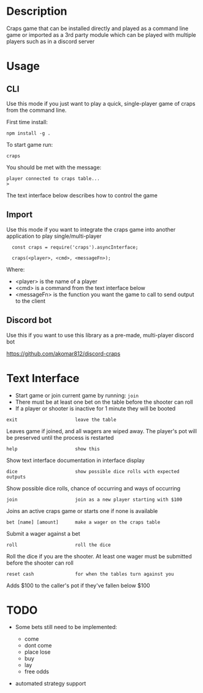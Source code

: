 # Description
Craps game that can be installed directly and played as a command line game or imported
as a 3rd party module which can be played with multiple players such as in a discord server

# Usage
## CLI
Use this mode if you just want to play a quick, single-player game of craps from the command line.

First time install:

```
npm install -g .
````

To start game run:

```
craps
````

You should be met with the message:

```
player connected to craps table...
>
```

The text interface below describes how to control the game

## Import
Use this mode if you want to integrate the craps game into another application to play single/multi-player

```
  const craps = require('craps').asyncInterface;

  craps(<player>, <cmd>, <messageFn>);
```

Where:
- \<player\>       is the name of a player
- \<cmd\>          is a command from the text interface below
- \<messageFn\>    is the function you want the game to call to send output to the client

## Discord bot
Use this if you want to use this library as a pre-made, multi-player discord bot

https://github.com/akomar812/discord-craps

# Text Interface
* Start game or join current game by running: `join`
* There must be at least one bet on the table before the shooter can roll
* If a player or shooter is inactive for 1 minute they will be booted

```
exit                     leave the table
```
Leaves game if joined, and all wagers are wiped away. The player's pot will be preserved until the process
is restarted

```
help                     show this
```
Show text interface documentation in interface display

```
dice                     show possible dice rolls with expected outputs
```
Show possible dice rolls, chance of occurring and ways of occurring

```
join                     join as a new player starting with $100
```
Joins an active craps game or starts one if none is available

```
bet [name] [amount]      make a wager on the craps table
```
Submit a wager against a bet

```
roll                     roll the dice
```
Roll the dice if you are the shooter. At least one wager must be submitted before the shooter can roll

```
reset cash               for when the tables turn against you
```
Adds $100 to the caller's pot if they've fallen below $100

# TODO
  - Some bets still need to be implemented:
    - come
    - dont come
    - place lose
    - buy
    - lay
    - free odds

  - automated strategy support
